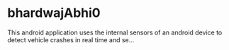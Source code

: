 # bhardwajAbhi0
This android application uses the internal sensors of an android device to detect vehicle crashes in real time and se…
